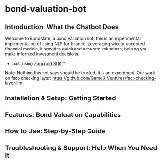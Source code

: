 # bond-valuation-bot

## Introduction: What the Chatbot Does 

Welcome to BondMate, a bond valuation bot, this is an experimental implementation of using NLP for finance. Leveraging widely-accepted financial models, it provides quick and accurate valuations, helping you make informed investment decisions. 
* built using [Zapdroid SDK](https://www.npmjs.com/package/zapdroid-sdk),*

Note: Nothing this bot says should be trusted, it is an experiment. Our work on fact-checking layer: https://github.com/GameB-Ventures/fact-checking-layer-llm

## Installation & Setup: Getting Started

## Features: Bond Valuation Capabilities

## How to Use: Step-by-Step Guide

## Troubleshooting & Support: Help When You Need It

